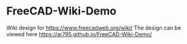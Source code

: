 # FreeCAD-Wiki-Demo
Wiki design for https://www.freecadweb.org/wiki/
The design can be viewed here https://ar795.github.io/FreeCAD-Wiki-Demo/

